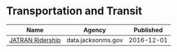 # Transportation and Transit

Name | Agency | Published
---- | ---- | ---------
[JATRAN Ridership](../socrata/7aht-3yba.md) | data.jacksonms.gov | 2016-12-01

